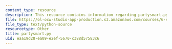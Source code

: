 ```yaml
---
content_type: resource
description: This resource contains information regarding partysmart.py.
file: https://ol-ocw-studio-app-production.s3.amazonaws.com/courses/6-s095-programming-for-the-puzzled-january-iap-2018/eaa19d28ea09e2ef5670c388d57583c6_partysmart.py
file_type: text/python-source
resourcetype: Other
title: partysmart.py
uid: eaa19d28-ea09-e2ef-5670-c388d57583c6
---
```

